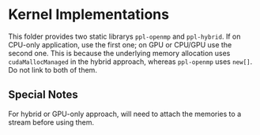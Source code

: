 # Kernel Implementations

This folder provides two static librarys `ppl-openmp` and `ppl-hybrid`. If on CPU-only application, use the first one; on GPU or CPU/GPU use the second one. This is because the underlying memory allocation uses `cudaMallocManaged` in the hybrid approach, whereas `ppl-openmp` uses `new[]`. Do not link to both of them.  

## Special Notes

For hybrid or GPU-only approach, will need to attach the memories to a stream before using them.
